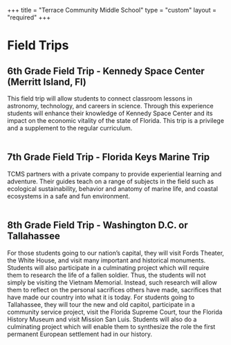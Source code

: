 +++
title = "Terrace Community Middle School"
type = "custom"
layout = "required"
+++

<div class="text-center ">
 <a name=""> <h1>Field Trips</h1> </a>
</div>

<div class="bar"></div>

<div class="text-center">
<a name="6th"> <h2>6th Grade Field Trip -  Kennedy Space Center (Merritt Island, Fl) </h2> </a>
</div>
<div class="row">
<div class="col-md-12">
This field trip will allow students to connect classroom lessons in astronomy, technology, and careers in science. Through this experience students will enhance their knowledge of Kennedy Space Center and its impact on the economic vitality of the state of Florida.
This trip is a privilege and a supplement to the regular curriculum.
</div>
</div>

<br/>
<div class="text-center">
<a name="7th"> <h2> 7th Grade Field Trip -  Florida Keys Marine Trip </h2> </a>
</div>

<div class="row">
<div class="col-md-12">
TCMS partners with a private company to provide experiential learning and adventure. Their guides teach on a range of subjects in the
field such as ecological sustainability, behavior and anatomy of marine life, and coastal ecosystems in a safe and fun environment.
</div>
</div>


<br/>
<div class="text-center">
<a name="8th"> <h2> 8th Grade Field Trip -  Washington D.C. or Tallahassee</h2> </a>
</div>

<div class="row">
<div class="col-md-12">
For those students going to our nation’s capital, they will visit Fords Theater, the White House, and visit many important and historical monuments. Students will also participate in a culminating project which will require them to research the life of a fallen soldier. Thus, the students will not simply be visiting the Vietnam Memorial. Instead, such research will allow them to reflect on the personal sacrifices others have made, sacrifices that have made our country into what it is today. For students going to Tallahassee, they will tour the new and old capitol, participate in a community service project, visit the Florida Supreme Court, tour the Florida History Museum and visit Mission San Luis. Students will also do a culminating project which will enable them to synthesize the role the first permanent European settlement had in our history.
</div>
</div>
<br/>
